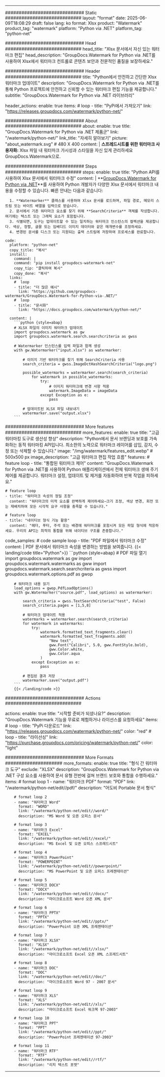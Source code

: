 
---
############################# Static ############################
layout: "format"
date:  2025-06-09T18:08:29
draft: false
lang: ko
format: Xlsx
product: "Watermark"
product_tag: "watermark"
platform: "Python via .NET"
platform_tag: "python-net"

############################# Head ############################
head_title: "Xlsx 문서에서 자신 있는 워터마크 편집"
head_description: "GroupDocs.Watermark for Python via .NET를 사용하여 Xlsx에서 워터마크 컨트롤로 콘텐츠 보안과 전문적인 품질을 보장하세요."

############################# Header ############################
title: "Python에서 안전하고 간단한 Xlsx 워터마크 업데이트" 
description: "GroupDocs.Watermark for Python via .NET를 통해 Python 프로젝트에 안전하고 신뢰할 수 있는 워터마크 편집 기능을 제공합니다."
subtitle: "GroupDocs.Watermark for Python via .NET 라이브러리" 

header_actions:
  enable: true
  items:
    #  loop
    - title: "PyPi에서 가져오기"
      link: "https://releases.groupdocs.com/watermark/python-net/"
      
############################# About ############################
about:
    enable: true
    title: "GroupDocs.Watermark for Python via .NET 제품군"
    link: "/watermark/python-net/"
    link_title: "자세히 알아보기"
    picture: "about_watermark.svg" # 480 X 400
    content: |
       **스프레드시트를 위한 워터마크 사용자화:** Xlsx 파일 내 워터마크 가시성과 스타일을 자신 있게 관리하세요 GroupDocs.Watermark으로.

############################# Steps ############################
steps:
    enable: true
    title: "Python API를 사용하여 Xlsx 문서에서 워터마크 수정"
    content: |
      **[GroupDocs.Watermark for Python via .NET](https://products.groupdocs.com/watermark/python-net/)**를 사용하여 Python 개발자가 다양한 Xlsx 문서에서 워터마크 내용을 수정할 수 있습니다. 빠른 안내는 다음과 같습니다:
      
      1. **Watermarker** 클래스를 사용하여 Xlsx 문서를 로드하며, 파일 경로, 메모리 스트림 또는 바이트 배열을 입력으로 받습니다.
      2. 문서에서 기존 워터마크 요소를 찾기 위해 **SearchCriteria** 객체를 작성합니다. 여기에는 텍스트 또는 그래픽 요소가 포함됩니다.
      3. 식별되면, 도구는 업데이트할 수 있는 일치하는 워터마크 인스턴스의 컬렉션을 제공합니다. 색상, 정렬, 글꼴 또는 임베디드 이미지 데이터와 같은 매개변수를 조정하세요.
      4. 변경된 문서를 디스크 또는 지원되는 출력 스트림에 저장하여 프로세스를 완료합니다.
   
    code:
      platform: "python-net"
      copy_title: "복사"
      install:
        command: |
        command: "pip install groupdocs-watermark-net"
        copy_tip: "클릭하여 복사"
        copy_done: "복사"
      links:
        #  loop
        - title: "더 많은 예시"
          link: "https://github.com/groupdocs-watermark/GroupDocs.Watermark-for-Python-via-.NET/"
        #  loop
        - title: "문서화"
          link: "https://docs.groupdocs.com/watermark/python-net/"
          
      content: |
        ```python {style=abap}
        # XLSX 파일의 이미지 워터마크 업데이트
        import groupdocs.watermark as gw
        import groupdocs.watermark.search.searchcriteria as gwss

        # Watermarker 인스턴스를 입력 파일과 함께 생성
        with gw.Watermarker("input.xlsx") as watermarker:

            # 이미지 기반 워터마크를 찾기 위해 SearchCriteria 사용
            search_criteria = gwss.ImageDctHashSearchCriteria("logo.png")

            possible_watermarks = watermarker.search(search_criteria)
                for watermark in possible_watermarks:
                    try:
                        # 이미지 워터마크에 변경 사항 적용
                        watermark.ImageData = imageData
                    except Exception as e:
                        pass

            # 업데이트된 XLSX 파일 내보내기
            watermarker.save("output.xlsx")
        ```     

############################# More features ############################
more_features:
  enable: true
  title: "고급 워터마킹 도구로 생산성 향상"
  description: "Python에서 문서 브랜딩과 보호를 가속화하는 동적 워터마킹 API입니다. 최소한의 노력으로 워터마크 레이어를 삽입, 감지, 수정 또는 삭제할 수 있습니다."
  image: "/img/watermark/features_edit.webp" # 500x500 px
  image_description: "고급 워터마크 편집 작업 흐름"
  features:
    # feature loop
    - title: "통합된 워터마크 제어"
      content: "GroupDocs.Watermark for Python via .NET를 사용하여 Python 애플리케이션에서 전체 워터마크 생애 주기 제어를 제공합니다. 워터마크 설정, 업데이트 및 제거를 자동화하여 반복 작업을 피하세요."

    # feature loop
    - title: "워터마크 속성의 정밀 조정"
      content: "워터마크의 미적 요소를 완벽하게 제어하세요—크기 조정, 색상 변경, 회전 또는 재배치하여 모든 시각적 요구 사항을 충족할 수 있습니다."

    # feature loop
    - title: "네이티브 형식 기능 활용"
      content: "헤더, 푸터, 주석 또는 배경에 워터마크를 포함시켜 모든 파일 형식에 적응하세요. 우리의 API는 최적의 통합을 위해 네이티브 구조를 존중합니다."
      
  code_samples:
    # code sample loop
    - title: "PDF 파일에서 워터마크 수정"
      content: |
        PDF 문서에서 워터마크 속성을 변경하는 방법을 보여줍니다.
        {{< landing/code title="Python">}}
        ```python {style=abap}
        # PDF 파일 열기
        import groupdocs.watermark as gw
        import groupdocs.watermark.watermarks as gww
        import groupdocs.watermark.search.searchcriteria as gwss
        import groupdocs.watermark.options.pdf as gwop

        # 워터마크 내용 읽기
        load_options = gwop.PdfLoadOptions()
        with gw.Watermarker("source.pdf", load_options) as watermarker:

            search_criteria = gwss.TextSearchCriteria("test", False)
            search_criteria.pages = [1,5,8]

            # 워터마크 업데이트 적용
            watermarks = watermarker.search(search_criteria)
            for watermark in watermarks:
                try:
                    watermark.formatted_text_fragments.clear()
                    watermark.formatted_text_fragments.add(
                        "New text", 
                        gww.Font("Calibri", 5.0, gww.FontStyle.bold), 
                        gww.Color.white, 
                        gww.Color.aqua
                    )
                except Exception as e:
                    pass
        
            # 편집된 결과 저장
            watermarker.save("output.pdf")
        ```
        {{< /landing/code >}}


############################# Actions ############################

actions:
  enable: true
  title: "시작할 준비가 되셨나요?"
  description: "GroupDocs.Watermark 기능을 무료로 체험하거나 라이선스를 요청하세요"
  items:
    #  loop
    - title: "PyPi 다운로드"
      link: "https://releases.groupdocs.com/watermark/python-net/"
      color: "red"
        #  loop
    - title: "라이선싱"
      link: "https://purchase.groupdocs.com/pricing/watermark/python-net/"
      color: "light"


############################# More Formats #####################
more_formats:
    enable: true
    title: "형식 간 워터마크 도구"
    exclude: "XLSX"
    description: "GroupDocs.Watermark for Python via .NET 구성 요소를 사용하여 문서 유형 전반에 걸쳐 브랜드 보호와 통합을 수행하세요."
    items: 
        # format loop 1
        - name: "워터마크 PDF"
          format: "PDF"
          link: "/watermark/python-net/edit//pdf/"
          description: "어도비 Portable 문서 형식"

        # format loop 2
        - name: "워터마크 Word"
          format: "WORD"
          link: "/watermark/python-net/edit//word/"
          description: "MS Word 및 오픈 오피스 문서"
          
        # format loop 3
        - name: "워터마크 Excel"
          format: "EXCEL"
          link: "/watermark/python-net/edit//excel/"
          description: "MS Excel 및 오픈 오피스 스프레드시트"

        # format loop 4
        - name: "워터마크 PowerPoint"
          format: "POWERPOINT"
          link: "/watermark/python-net/edit//powerpoint/"
          description: "MS PowerPoint 및 오픈 오피스 프레젠테이션"

        # format loop 5
        - name: "워터마크 DOCX"
          format: "DOCX"
          link: "/watermark/python-net/edit//docx/"
          description: "마이크로소프트 Word 오픈 XML 문서"
          
        # format loop 6
        - name: "워터마크 PPTX"
          format: "PPTX"
          link: "/watermark/python-net/edit//pptx/"
          description: "PowerPoint 오픈 XML 프레젠테이션"
          
        # format loop 7
        - name: "워터마크 XLSX"
          format: "XLSX"
          link: "/watermark/python-net/edit//xlsx/"
          description: "마이크로소프트 Excel 오픈 XML 스프레드시트"

        # format loop 8
        - name: "워터마크 DOC"
          format: "DOC"
          link: "/watermark/python-net/edit//doc/"
          description: "마이크로소프트 Word 97 - 2007 문서"

        # format loop 9
        - name: "워터마크 XLS"
          format: "XLS"
          link: "/watermark/python-net/edit//xls/"
          description: "마이크로소프트 Excel 워크북 97-2003"

        # format loop 10
        - name: "워터마크 PPT"
          format: "PPT"
          link: "/watermark/python-net/edit//ppt/"
          description: "PowerPoint 프레젠테이션 97-2003"

        # format loop 11
        - name: "워터마크 RTF"
          format: "RTF"
          link: "/watermark/python-net/edit//rtf/"
          description: "리치 텍스트 포맷"

---